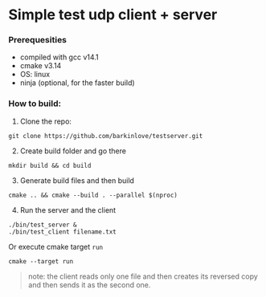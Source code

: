 # Simple test udp client + server

### Prerequesities
- compiled with gcc v14.1 
- cmake v3.14
- OS: linux
- ninja (optional, for the faster build)

### How to build:

1. Clone the repo:
```
git clone https://github.com/barkinlove/testserver.git
```

2. Create build folder and go there
```
mkdir build && cd build
```

3. Generate build files and then build
```
cmake .. && cmake --build . --parallel $(nproc)
```

4. Run the server and the client
```
./bin/test_server &
./bin/test_client filename.txt
```

Or execute cmake target `run`

```
cmake --target run
```

> note: the client reads only one file and then creates its reversed copy and then 
> sends it as the second one.
